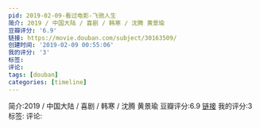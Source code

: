 ```yaml
---
pid: 2019-02-09-看过电影-飞驰人生
简介: 2019 / 中国大陆 / 喜剧 / 韩寒 / 沈腾 黄景瑜
豆瓣评分: '6.9'
链接: https://movie.douban.com/subject/30163509/
创建时间: '2019-02-09 00:55:06'
我的评分: '3'
标签:
评论:
tags: [douban]
categories: [timeline]
---
```

简介:2019 / 中国大陆 / 喜剧 / 韩寒 / 沈腾 黄景瑜
豆瓣评分:6.9
[链接](https://movie.douban.com/subject/30163509/)
我的评分:3
标签:
评论:
